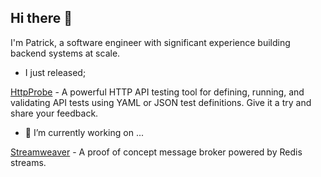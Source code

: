 ## Hi there 👋

I'm Patrick, a software engineer with significant experience building backend systems at scale.

- I just released;

[HttpProbe](https://mrfoh.github.io/httpprobe/) - A powerful HTTP API testing tool for defining, running, and validating API tests using YAML or JSON test definitions.
Give it a try and share your feedback.

- 🔭 I’m currently working on ...

[Streamweaver](https://github.com/streamweaverio/broker) - A proof of concept message broker powered by Redis streams.

<!--
**mrfoh/mrfoh** is a ✨ _special_ ✨ repository because its `README.md` (this file) appears on your GitHub profile.

Here are some ideas to get you started:

- 🔭 I’m currently working on ...
- 🌱 I’m currently learning ...
- 👯 I’m looking to collaborate on ...
- 🤔 I’m looking for help with ...
- 💬 Ask me about ...
- 📫 How to reach me: ...
- 😄 Pronouns: ...
- ⚡ Fun fact: ...
-->
